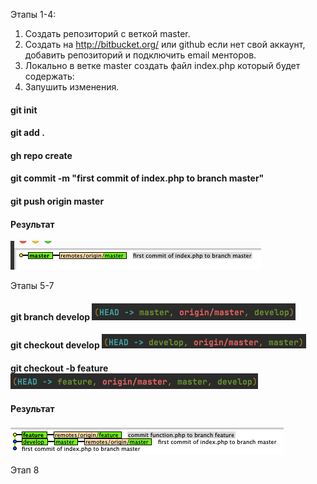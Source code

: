 
Этапы 1-4:

1. Создать репозиторий с веткой master.
2. Создать на http://bitbucket.org/ или github если нет свой аккаунт, добавить репозиторий и подключить email менторов.
3. Локально в ветке master создать файл index.php который будет содержать: <?php echo ‘Hello world’;?>
4. Запушить изменения.


#### git init
#### git add .
#### gh repo create
#### git commit -m "first commit of index.php to branch master"
#### git push origin master
#### Результат
![img.png](img.png)
  
  
Этапы 5-7

#### git branch develop ![img_1.png](img_1.png)
#### git checkout develop ![img_2.png](img_2.png)  
#### git checkout -b feature ![img_3.png](img_3.png)
#### Результат
![img_4.png](img_4.png)

Этап 8

